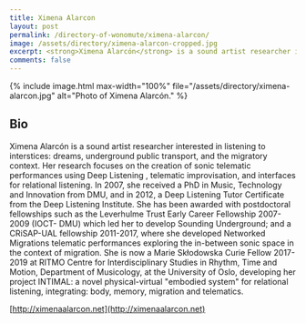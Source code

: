 ```yaml
---
title: Ximena Alarcon 
layout: post
permalink: /directory-of-wonomute/ximena-alarcon/
image: /assets/directory/ximena-alarcon-cropped.jpg
excerpt: <strong>Ximena Alarcón</strong> is a sound artist researcher interested in listening to interstices: dreams, underground public transport, and the migratory context. Her research focuses on the creation of sonic telematic performances using Deep Listening , telematic improvisation, and interfaces for relational listening. In 2007, she received a PhD in Music, Technology and Innovation from DMU, and in 2012, a Deep Listening Tutor Certificate from the Deep Listening Institute.
comments: false
---
```


{% include image.html max-width="100%" file="/assets/directory/ximena-alarcon.jpg" alt="Photo of Ximena Alarcón." %}

## Bio

Ximena Alarcón is a sound artist researcher interested in listening to interstices: dreams, underground public transport, and the migratory context. Her research focuses on the creation of sonic telematic performances using Deep Listening , telematic improvisation, and interfaces for relational listening. In 2007, she received a PhD in Music, Technology and Innovation from DMU, and in 2012, a Deep Listening Tutor Certificate from the Deep Listening Institute. She has been awarded with postdoctoral fellowships such as the Leverhulme Trust Early Career Fellowship 2007-2009 (IOCT- DMU) which led her to develop Sounding Underground; and a CRiSAP-UAL fellowship 2011-2017, where she developed Networked Migrations telematic performances exploring the in-between sonic space in the context of migration. She is now a Marie Skłodowska Curie Fellow 2017-2019 at RITMO Centre for Interdisciplinary Studies in Rhythm, Time and Motion, Department of Musicology, at the University of Oslo, developing her project INTIMAL: a novel physical-virtual "embodied system" for relational listening, integrating: body, memory, migration and telematics.

  

[http://ximenaalarcon.net](http://ximenaalarcon.net)
